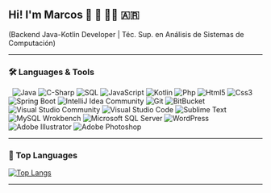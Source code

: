 ## Hi! I'm Marcos 👋 🎼 👨‍💻 🇦🇷
(Backend Java-Kotlin Developer | Téc. Sup. en Análisis de Sistemas de Computación)

----

### 🛠️ Languages & Tools
![]() ![]()
<img src="https://img.icons8.com/color/60/000000/java-coffee-cup-logo--v2.png" alt="Java"/>
<img src="https://img.icons8.com/color/60/000000/c-sharp-logo.png" alt="C-Sharp"/>
<img src="https://img.icons8.com/color/60/000000/sql.png" alt="SQL"/>
<img src="https://img.icons8.com/color/60/000000/javascript--v1.png" alt="JavaScript"/>
<img src="https://img.icons8.com/color/60/000000/kotlin.png" alt="Kotlin"/>
<img src="https://img.icons8.com/color/60/000000/php.png" alt="Php"/>
<img src="https://img.icons8.com/color/60/000000/html-5--v1.png" alt="Html5"/>
<img src="https://img.icons8.com/color/60/000000/css3.png" alt="Css3"/>
<img src="https://img.icons8.com/color/60/000000/spring-logo.png" alt="Spring Boot"/>
<img src="https://img.icons8.com/color/60/000000/intellij-idea.png" alt="IntelliJ Idea Community"/>
<img src="https://img.icons8.com/color/60/000000/git.png" alt="Git"/>
<img src="https://img.icons8.com/external-tal-revivo-shadow-tal-revivo/60/000000/external-bitbucket-is-a-web-based-version-control-repository-hosting-service-logo-shadow-tal-revivo.png" alt="BitBucket"/>
<img src="https://img.icons8.com/color/60/000000/visual-studio-2019.png" alt="Visual Studio Community"/>
<img src="https://img.icons8.com/color/60/000000/visual-studio-code-2019.png" alt="Visual Studio Code"/>
<img src="https://img.icons8.com/color/60/000000/sublime-text.png" alt="Sublime Text"/>
<img src="https://img.icons8.com/color/60/000000/mysql-logo.png" alt="MySQL Wrokbench"/>
<img src="https://img.icons8.com/color/60/000000/microsoft-sql-server.png" alt="Microsoft SQL Server"/>
<img src="https://img.icons8.com/color/60/000000/wordpress.png" alt="WordPress"/>
<img src="https://img.icons8.com/color/60/000000/adobe-illustrator--v1.png" alt="Adobe Illustrator"/>
<img src="https://img.icons8.com/color/60/000000/adobe-photoshop.png" alt="Adobe Photoshop"/>

----

### 🔭 Top Languages
[![Top Langs](https://github-readme-stats.vercel.app/api/top-langs/?username=marcosgfrites&theme=github_dark&icons=true&layout=compact&langs_count=10)](https://github.com/anuraghazra/github-readme-stats)

----

<!--
**marcosgfrites/marcosgfrites** is a ✨ _special_ ✨ repository because its `README.md` (this file) appears on your GitHub profile.

Here are some ideas to get you started:

- 🔭 I’m currently working on ...
- 🌱 I’m currently learning ...
- 👯 I’m looking to collaborate on ...
- 🤔 I’m looking for help with ...
- 💬 Ask me about ...
- 📫 How to reach me: ...
- 😄 Pronouns: ...
- ⚡ Fun fact: ...
-->
